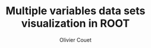 ---
layout: default
title: Multiple variables data sets visualization in ROOT
author: Olivier Couet
publication: INTERNATIONAL CONFERENCE ON COMPUTING IN HIGH ENERGY AND NUCLEAR PHYSICS (CHEP '07) 2–7 September 2007, Victoria, British Columbia, Canada
type: VIS
doi: 10.1088/1742-6596/119/4/042007
---